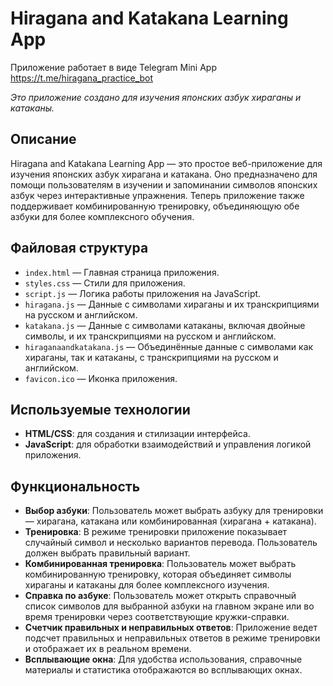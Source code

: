 # Hiragana and Katakana Learning App

Приложение работает в виде Telegram Mini App
https://t.me/hiragana_practice_bot

_Это приложение создано для изучения японских азбук хираганы и катаканы._

## Описание

Hiragana and Katakana Learning App — это простое веб-приложение для изучения японских азбук хирагана и катакана. Оно предназначено для помощи пользователям в изучении и запоминании символов японских азбук через интерактивные упражнения. Теперь приложение также поддерживает комбинированную тренировку, объединяющую обе азбуки для более комплексного обучения.

## Файловая структура

- `index.html` — Главная страница приложения.
- `styles.css` — Стили для приложения.
- `script.js` — Логика работы приложения на JavaScript.
- `hiragana.js` — Данные с символами хираганы и их транскрипциями на русском и английском.
- `katakana.js` — Данные с символами катаканы, включая двойные символы, и их транскрипциями на русском и английском.
- `hiraganaandkatakana.js` — Объединённые данные с символами как хираганы, так и катаканы, с транскрипциями на русском и английском.
- `favicon.ico` — Иконка приложения.

## Используемые технологии

- **HTML/CSS**: для создания и стилизации интерфейса.
- **JavaScript**: для обработки взаимодействий и управления логикой приложения.

## Функциональность

- **Выбор азбуки**: Пользователь может выбрать азбуку для тренировки — хирагана, катакана или комбинированная (хирагана + катакана).
- **Тренировка**: В режиме тренировки приложение показывает случайный символ и несколько вариантов перевода. Пользователь должен выбрать правильный вариант.
- **Комбинированная тренировка**: Пользователь может выбрать комбинированную тренировку, которая объединяет символы хираганы и катаканы для более комплексного изучения.
- **Справка по азбуке**: Пользователь может открыть справочный список символов для выбранной азбуки на главном экране или во время тренировки через соответствующие кружки-справки.
- **Счетчик правильных и неправильных ответов**: Приложение ведет подсчет правильных и неправильных ответов в режиме тренировки и отображает их в реальном времени.
- **Всплывающие окна**: Для удобства использования, справочные материалы и статистика отображаются во всплывающих окнах.
